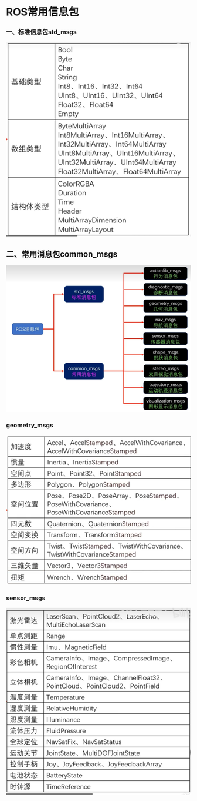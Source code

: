 # ROS常用信息包

### 一、标准信息包std_msgs

![image-20240131145942771](https://raw.githubusercontent.com/djz47/test/main/202401311500979.png)

 ## 二、常用消息包common_msgs

![image-20240131151614045](https://raw.githubusercontent.com/djz47/test/main/202401311516123.png)

### geometry_msgs

![image-20240131151717132](https://raw.githubusercontent.com/djz47/test/main/202401311517182.png)

### sensor_msgs

![image-20240131151921011](https://raw.githubusercontent.com/djz47/test/main/202401311524015.png)